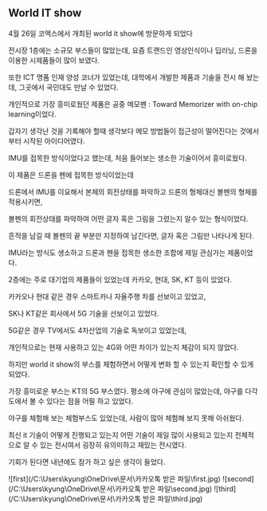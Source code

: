 ## World IT show


4월 26일 코엑스에서 개최된 world it show에 방문하게 되었다

전시장 1층에는 소규모 부스들이 많았는데, 요즘 트랜드인 영상인식이나 딥러닝, 드론을 이용한 시제품들이 많이 보였다.

또한 ICT 명품 인재 양성 코너가 있었는데, 대학에서 개발한 제품과 기술을 전시 해 놨는데, 그곳에서 국민대도 만날 수 있었다. 

개인적으로 가장 흥미로웠던 제품은 공중 메모펜 : Toward Memorizer with on-chip learning이었다. 

갑자기 생각난 것을 기록해야 할때 생각보다 메모 방법들이 접근성이 떨어진다는 것에서 부터 시작된 아이디어였다. 

IMU를 접목한 방식이었다고 했는데, 처음 들어보는 생소한 기술이어서 흥미로웠다. 


이 제품은 드론을 펜에 접목한 방식이었는데 

드론에서 IMU를 이요해서 본체의 회전상태를 파악하고 드론의 형체대신 볼펜의 형체를 적용시키면, 

볼펜의 회전상태를 파악하여 어떤 글자 혹은 그림을 그렸는지 알수 있는 형식이었다. 


흔적을 남길 때 볼펜의 끝 부분만 지정하여 남긴다면, 글자 혹은 그림만 나타나게 된다. 

IMU라는 방식도 생소하고 드론과 펜을 접목한 생소한 조합에 제일 관심가는 제품이었다.


2층에는 주로 대기업의 제품들이 있었는데 카카오, 현대, SK, KT 등이 있었다. 

카카오나 현대 같은 경우 스마트카나 자율주행 차를 선보이고 있었고, 

SK나 KT같은 회사에서 5G 기술을 선보이고 있었다. 

5G같은 경우 TV에서도 4차산업의 기술로 독보이고 있었는데, 

개인적으로는 현재 사용하고 있는 4G와 어떤 차이가 있는지 체감이 되지 않았다. 

하지만 world it show의 부스를 체험하면서 어떻게 변화 할 수 있는지 확인할 수 있게 되었다. 

가장 흥미로운 부스는 KT의 5G 부스였다. 평소에 야구에 관심이 많았는데, 야구를 다각도에서 볼 수 있다는 점을 어필 하고 있었다.  

야구를 체험해 보는 체험부스도 있었는데, 사람이 많아 체험해 보지 못해 아쉬웠다. 


최신 it 기술이 어떻게 진행되고 있는지 어떤 기술이 제일 많이 사용되고 있는지 전체적으로 알 수 있는 전시여서 굉장히 유의미하고 재밌는 전시였다. 

기회가 된다면 내년에도 참가 하고 싶은 생각이 들었다. 

![first](/C:\Users\kyung\OneDrive\문서\카카오톡 받은 파일\first.jpg)
![second](/C:\Users\kyung\OneDrive\문서\카카오톡 받은 파일\second.jpg)
![third](/C:\Users\kyung\OneDrive\문서\카카오톡 받은 파일\third.jpg)
